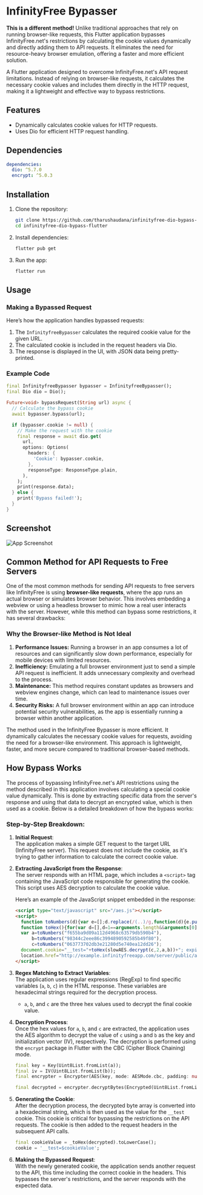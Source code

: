 # InfinityFree Bypasser  

**This is a different method!** Unlike traditional approaches that rely on running browser-like requests, this Flutter application bypasses InfinityFree.net's restrictions by calculating the cookie values dynamically and directly adding them to API requests. It eliminates the need for resource-heavy browser emulation, offering a faster and more efficient solution.  

A Flutter application designed to overcome InfinityFree.net's API request limitations. Instead of relying on browser-like requests, it calculates the necessary cookie values and includes them directly in the HTTP request, making it a lightweight and effective way to bypass restrictions.  

## Features  
- Dynamically calculates cookie values for HTTP requests.  
- Uses Dio for efficient HTTP request handling. 

## Dependencies  
```yaml  
dependencies:  
  dio: ^5.7.0  
  encrypt: ^5.0.3  
```  

## Installation  

1. Clone the repository:  
   ```bash  
   git clone https://github.com/tharushaudana/infinityfree-dio-bypass-flutter.git  
   cd infinityfree-dio-bypass-flutter  
   ```  

2. Install dependencies:  
   ```bash  
   flutter pub get  
   ```  

3. Run the app:  
   ```bash  
   flutter run  
   ```  

## Usage  

### Making a Bypassed Request  
Here’s how the application handles bypassed requests:  

1. The `InfinityfreeBypasser` calculates the required cookie value for the given URL.  
2. The calculated cookie is included in the request headers via Dio.  
3. The response is displayed in the UI, with JSON data being pretty-printed.  

### Example Code  
```dart  
final InfinityfreeBypasser bypasser = InfinityfreeBypasser();  
final Dio dio = Dio();  

Future<void> bypassRequest(String url) async {  
  // Calculate the bypass cookie  
  await bypasser.bypass(url);  

  if (bypasser.cookie != null) {  
    // Make the request with the cookie  
    final response = await dio.get(  
      url,  
      options: Options(  
        headers: {  
          'Cookie': bypasser.cookie,  
        },  
        responseType: ResponseType.plain,  
      ),  
    );  
    print(response.data);  
  } else {  
    print('Bypass failed!');  
  }  
}  
```

## Screenshot
![App Screenshot](screenshots/01.png)

## Common Method for API Requests to Free Servers  
One of the most common methods for sending API requests to free servers like InfinityFree is using **browser-like requests**, where the app runs an actual browser or simulates browser behavior. This involves embedding a webview or using a headless browser to mimic how a real user interacts with the server. However, while this method can bypass some restrictions, it has several drawbacks:

### Why the Browser-like Method is Not Ideal  
1. **Performance Issues:** Running a browser in an app consumes a lot of resources and can significantly slow down performance, especially for mobile devices with limited resources.  
2. **Inefficiency:** Emulating a full browser environment just to send a simple API request is inefficient. It adds unnecessary complexity and overhead to the process.  
3. **Maintenance:** This method requires constant updates as browsers and webview engines change, which can lead to maintenance issues over time.  
4. **Security Risks:** A full browser environment within an app can introduce potential security vulnerabilities, as the app is essentially running a browser within another application.  

The method used in the InfinityFree Bypasser is more efficient. It dynamically calculates the necessary cookie values for requests, avoiding the need for a browser-like environment. This approach is lightweight, faster, and more secure compared to traditional browser-based methods.  

## How Bypass Works  

The process of bypassing InfinityFree.net's API restrictions using the method described in this application involves calculating a special cookie value dynamically. This is done by extracting specific data from the server's response and using that data to decrypt an encrypted value, which is then used as a cookie. Below is a detailed breakdown of how the bypass works:

### Step-by-Step Breakdown:

1. **Initial Request**:  
   The application makes a simple GET request to the target URL (InfinityFree server). This request does not include the cookie, as it's trying to gather information to calculate the correct cookie value.

2. **Extracting JavaScript from the Response**:  
   The server responds with an HTML page, which includes a `<script>` tag containing the JavaScript code responsible for generating the cookie. This script uses AES decryption to calculate the cookie value.  

   Here’s an example of the JavaScript snippet embedded in the response:
   ```html
   <script type="text/javascript" src="/aes.js"></script>
   <script>
     function toNumbers(d){var e=[];d.replace(/(..)/g,function(d){e.push(parseInt(d,16))});return e}
     function toHex(){for(var d=[],d=1==arguments.length&&arguments[0].constructor==Array?arguments[0]:arguments,e="",f=0;f<d.length;f++)e+=(16>d[f]?"0":"")+d[f].toString(16);return e.toLowerCase()}
     var a=toNumbers("f655ba9d09a112d4968c63579db590b4"),
         b=toNumbers("98344c2eee86c3994890592585b49f80"),
         c=toNumbers("063773702db3e21280d5e740ea12dd26");
     document.cookie="__test="+toHex(slowAES.decrypt(c,2,a,b))+"; expires=Thu, 31-Dec-37 23:55:55 GMT; path=/";
     location.href="http://example.infinityfreeapp.com/server/public/api/test/?i=1";
   </script>
   ```

3. **Regex Matching to Extract Variables**:  
   The application uses regular expressions (RegExp) to find specific variables (`a`, `b`, `c`) in the HTML response. These variables are hexadecimal strings required for the decryption process.

   - `a`, `b`, and `c` are the three hex values used to decrypt the final cookie value.
   
4. **Decryption Process**:  
   Once the hex values for `a`, `b`, and `c` are extracted, the application uses the AES algorithm to decrypt the value of `c` using `a` and `b` as the key and initialization vector (IV), respectively. The decryption is performed using the `encrypt` package in Flutter with the CBC (Cipher Block Chaining) mode.

   ```dart
   final key = Key(Uint8List.fromList(a));
   final iv = IV(Uint8List.fromList(b));
   final encrypter = Encrypter(AES(key, mode: AESMode.cbc, padding: null));

   final decrypted = encrypter.decryptBytes(Encrypted(Uint8List.fromList(c)), iv: iv);
   ```

5. **Generating the Cookie**:  
   After the decryption process, the decrypted byte array is converted into a hexadecimal string, which is then used as the value for the `__test` cookie. This cookie is critical for bypassing the restrictions on the API requests. The cookie is then added to the request headers in the subsequent API calls.

   ```dart
   final cookieValue = _toHex(decrypted).toLowerCase();
   cookie = '__test=$cookieValue';
   ```

6. **Making the Bypassed Request**:  
   With the newly generated cookie, the application sends another request to the API, this time including the correct cookie in the headers. This bypasses the server's restrictions, and the server responds with the expected data. 
